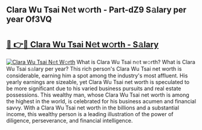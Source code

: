 ## Clara Wu Tsai N𝚎t w𝚘rth - Part-dZ9 S𝚊lary per year Of3VQ

# <h2><a href="http://gc00sx.nevu.top/?p=Clara+Wu+Tsai">🔗 👉🔴 Clara Wu Tsai N𝚎t w𝚘rth - S𝚊lary</a></h2>

[![Clara Wu Tsai N𝚎t W𝚘rth](https://i.imgur.com/Oavwk0R.jpeg)](http://gc00sx.nevu.top/?p=Clara+Wu+Tsai)
What is Clara Wu Tsai n𝚎t w𝚘rth? What is Clara Wu Tsai s𝚊lary per year?
This rich person's Clara Wu Tsai net worth is considerable, earning him a spot among the industry's most affluent. His yearly earnings are sizeable, yet Clara Wu Tsai net worth is speculated to be more significant due to his varied business pursuits and real estate possessions. This wealthy man, whose Clara Wu Tsai net worth is among the highest in the world, is celebrated for his business acumen and financial savvy. With a Clara Wu Tsai net worth in the billions and a substantial income, this wealthy person is a leading illustration of the power of diligence, perseverance, and financial intelligence.

